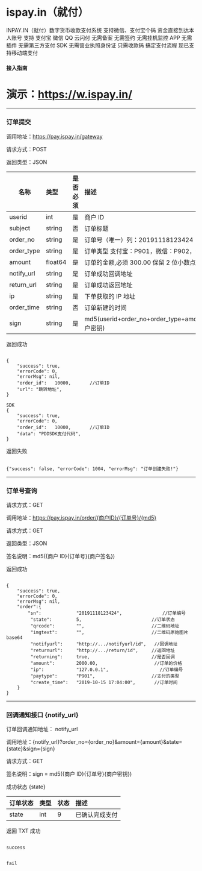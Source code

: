 # ispay.in（就付）

INPAY.IN（就付）数字货币收款支付系统
支持微信、支付宝个码 资金直接到达本人账号
支持 支付宝 微信 QQ 云闪付
无需备案
无需签约
无需挂机监控 APP
无需插件
无需第三方支付 SDK
无需营业执照身份证
只需收款码
搞定支付流程 现已支持移动端支付

#### 接入指南

# 演示：https://w.ispay.in/

---

### 订单提交

调用地址：https://pay.ispay.in/gateway

请求方式：POST

返回类型：JSON

| 名称       | 类型    | 是否必须 | 描述                                                       |
| ---------- | :------ | :------- | :--------------------------------------------------------- |
| userid     | int     | 是       | 商户 ID                                                    |
| subject    | string  | 否       | 订单标题                                                   |
| order_no   | string  | 是       | 订单号（唯一）列：20191118123424                           |
| order_type | string  | 是       | 订单类型 支付宝：P901，微信：P902，云闪付：P904            |
| amount     | float64 | 是       | 订单的金额,必须 300.00 保留 2 位小数点                     |
| notify_url | string  | 是       | 订单成功回调地址                                           |
| return_url | string  | 是       | 订单成功返回地址                                           |
| ip         | string  | 是       | 下单获取的 IP 地址                                         |
| order_time | string  | 否       | 订单新建的时间                                             |
| sign       | string  | 是       | md5(userid+order_no+order_type+amount+return_url+商户密钥) |

返回成功

```

{
    "success": true,
    "errorCode": 0,
    "errorMsg": nil,
    "order_id":   10000,       //订单ID
    "url": "跳转地址",
}

SDK
{
    "success": true,
    "errorCode": 0,
    "order_id":   10000,       //订单ID
    "data": "PDDSDK支付代码",
}

```

返回失败

```

{"success": false, "errorCode": 1004, "errorMsg": "订单创建失败!"}

```

---

### 订单号查询

请求方式：GET

调用地址：https://pay.ispay.in/order/{商户ID}/{订单号}/{md5}

请求方式：GET

返回类型：JSON

签名说明：md5({商户 ID}{订单号}{商户签名})

返回成功

```

{
    "success": true,
    "errorCode": 0,
    "errorMsg": nil,
    "order":{
        "sn":             "20191118123424",               //订单编号
         "state":         5,                          //订单状态
         "qrcode":        "",                         //二维码地址
         "imgtext":       "",                         //二维码原始图片base64
         "notifyurl":     "http://.../notifyurl/id",   //回调地址
         "returnurl":     "http://.../return/id",     //返回地址
         "returning":     true,                       //是否回调
         "amount":        2000.00,                     //订单的价格
         "ip":            "127.0.0.1",                   //订单编号
         "paytype":       "P901",                     //支付的类型
         "create_time":   "2019-10-15 17:04:00",       //订单时间
    }
}

```

---

### 回调通知接口 {notify_url}

订单回调通知地址： notify_url

调用地址：{notify_url}?order_no={order_no}&amount={amount}&state={state}&sign={sign}

请求方式：GET

签名说明：sign = md5({商户 ID}{订单号}{商户密钥})

成功状态 {state}

| 订单状态 | 类型 | 状态 | 描述           |
| -------- | :--- | :--- | :------------- |
| state    | int  | 9    | 已确认完成支付 |

返回 TXT 成功

```

success

```

```

fail

```
